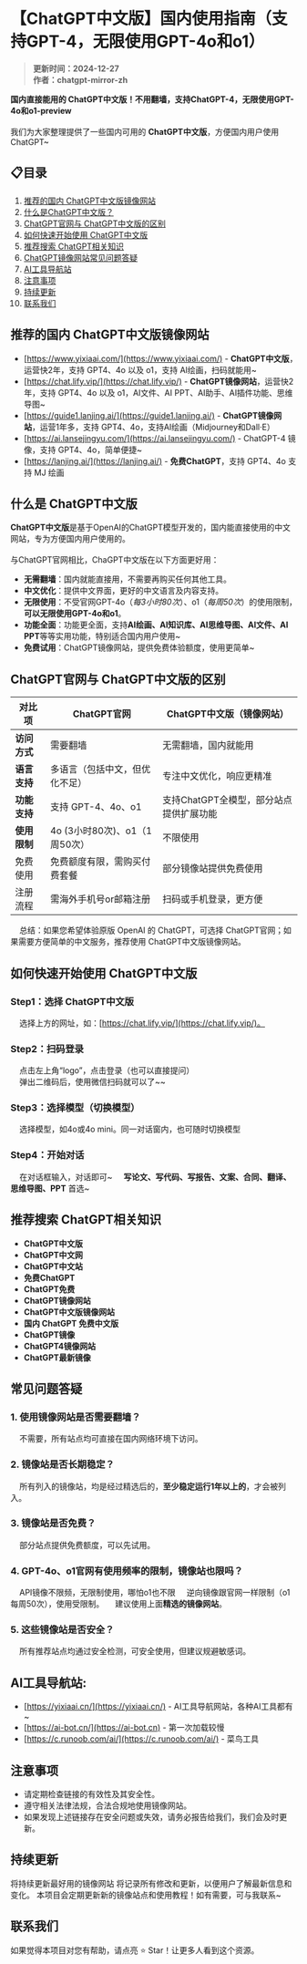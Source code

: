 # 【ChatGPT中文版】国内使用指南（支持GPT-4，无限使用GPT-4o和o1）

> **更新时间：2024-12-27**  
> **作者：chatgpt-mirror-zh**

**国内直接能用的 ChatGPT中文版！不用翻墙，支持ChatGPT-4，无限使用GPT-4o和o1-preview** <br />
<br />
我们为大家整理提供了一些国内可用的 **ChatGPT中文版**，方便国内用户使用ChatGPT~ <br />

## 📋目录
1. [推荐的国内 ChatGPT中文版镜像网站](#推荐的国内-chatgpt中文版镜像网站)
2. [什么是ChatGPT中文版？](#什么是-chatgpt中文版)
3. [ChatGPT官网与 ChatGPT中文版的区别](#chatgpt官网与-chatgpt中文版的区别)
4. [如何快速开始使用 ChatGPT中文版](#如何快速开始使用-chatgpt中文版)
5. [推荐搜索 ChatGPT相关知识](#推荐搜索-chatgpt相关知识)
6. [ChatGPT镜像网站常见问题答疑](#常见问题答疑)
7. [AI工具导航站](#AI工具导航站)
8. [注意事项](#注意事项)
9. [持续更新](#持续更新)
10. [联系我们](#联系我们)

## 推荐的国内 ChatGPT中文版镜像网站

- [https://www.yixiaai.com/](https://www.yixiaai.com/) - **ChatGPT中文版**，运营快2年，支持 GPT4、4o 以及 o1，支持 AI绘画，扫码就能用~
- [https://chat.lify.vip/](https://chat.lify.vip/) - **ChatGPT镜像网站**，运营快2年，支持 GPT4、4o 以及 o1，AI文件、AI PPT、AI助手、AI插件功能、思维导图~
- [https://guide1.lanjing.ai/](https://guide1.lanjing.ai/) - **ChatGPT镜像网站**，运营1年多，支持 GPT4、4o，支持AI绘画（Midjourney和Dall·E）
- [https://ai.lansejingyu.com/](https://ai.lansejingyu.com/) - ChatGPT-4 镜像，支持 GPT4、4o，简单便捷~
- [https://lanjing.ai/](https://lanjing.ai/) - **免费ChatGPT**，支持 GPT4、4o 支持 MJ 绘画

## 什么是 ChatGPT中文版

**ChatGPT中文版**是基于OpenAI的ChatGPT模型开发的，国内能直接使用的中文网站，专为方便国内用户使用的。<br />
<br />
与ChatGPT官网相比，ChaGPT中文版在以下方面更好用：<br />

- **无需翻墙**：国内就能直接用，不需要再购买任何其他工具。
- **中文优化**：提供中文界面，更好的中文语言及内容支持。
- **无限使用**：不受官网GPT-4o（_每3小时80次_）、o1（_每周50次_）的使用限制，**可以无限使用GPT-4o和o1**。
- **功能全面**：功能更全面，支持**AI绘画、AI知识库、AI思维导图、AI文件、AI PPT**等等实用功能，特别适合国内用户使用~
- **免费试用**：ChatGPT镜像网站，提供免费体验额度，使用更简单~

## ChatGPT官网与 ChatGPT中文版的区别
| 对比项 | ChatGPT官网 | ChatGPT中文版（镜像网站）|
|-------- |-------- |-------- |
| **访问方式**	| 需要翻墙 | 无需翻墙，国内就能用 |
| **语言支持**	| 多语言（包括中文，但优化不足）	| 专注中文优化，响应更精准 |
| **功能支持**	| 支持 GPT-4、4o、o1 | 支持ChatGPT全模型，部分站点提供扩展功能 |
| **使用限制** | 4o (3小时80次)、o1（1周50次） | 不限使用 |
| 免费使用	| 免费额度有限，需购买付费套餐	| 部分镜像站提供免费使用 |
| 注册流程	| 需海外手机号or邮箱注册	| 扫码或手机登录，更方便 |

&nbsp;&nbsp;&nbsp;&nbsp;总结：如果您希望体验原版 OpenAI 的 ChatGPT，可选择 ChatGPT官网；如果需要方便简单的中文服务，推荐使用 ChatGPT中文版镜像网站。

## 如何快速开始使用 ChatGPT中文版

### Step1：选择 ChatGPT中文版
&nbsp;&nbsp;&nbsp;&nbsp;选择上方的网址，如：[https://chat.lify.vip/](https://chat.lify.vip/)。 <br />
### Step2：扫码登录
&nbsp;&nbsp;&nbsp;&nbsp;点击左上角“logo”，点击登录（也可以直接提问）<br />
&nbsp;&nbsp;&nbsp;&nbsp;弹出二维码后，使用微信扫码就可以了~~
### Step3：选择模型（切换模型）
&nbsp;&nbsp;&nbsp;&nbsp;选择模型，如4o或4o mini。同一对话窗内，也可随时切换模型
### Step4：开始对话
&nbsp;&nbsp;&nbsp;&nbsp;在对话框输入，对话即可~
&nbsp;&nbsp;&nbsp;&nbsp;**写论文、写代码、写报告、文案、合同、翻译、思维导图、PPT** 首选~

## 推荐搜索 ChatGPT相关知识

- **ChatGPT中文版**
- **ChatGPT中文网**
- **ChatGPT中文站**
- **免费ChatGPT**
- **ChatGPT免费**
- **ChatGPT镜像网站**
- **ChatGPT中文版镜像网站**
- **国内 ChatGPT 免费中文版**
- **ChatGPT镜像**
- **ChatGPT4镜像网站**
- **ChatGPT最新镜像**

## 常见问题答疑

### 1. 使用镜像网站是否需要翻墙？
&nbsp;&nbsp;&nbsp;&nbsp;不需要，所有站点均可直接在国内网络环境下访问。
  
### 2. 镜像站是否长期稳定？
&nbsp;&nbsp;&nbsp;&nbsp;所有列入的镜像站，均是经过精选后的，**至少稳定运行1年以上的**，才会被列入。

### 3. 镜像站是否免费？
&nbsp;&nbsp;&nbsp;&nbsp;部分站点提供免费额度，可以先试用。

### 4. GPT-4o、o1官网有使用频率的限制，镜像站也限吗？
&nbsp;&nbsp;&nbsp;&nbsp;API镜像不限频，无限制使用，哪怕o1也不限
&nbsp;&nbsp;&nbsp;&nbsp;逆向镜像跟官网一样限制（o1每周50次），使用受限制。
&nbsp;&nbsp;&nbsp;&nbsp;建议使用上面**精选的镜像网站**。

### 5. 这些镜像站是否安全？
&nbsp;&nbsp;&nbsp;&nbsp;所有推荐站点均通过安全检测，可安全使用，但建议规避敏感词。

## AI工具导航站:

- [https://yixiaai.cn/](https://yixiaai.cn/) - AI工具导航网站，各种AI工具都有~
- [https://ai-bot.cn/](https://ai-bot.cn) - 第一次加载较慢
- [https://c.runoob.com/ai/](https://c.runoob.com/ai/) - 菜鸟工具

## 注意事项

- 请定期检查链接的有效性及其安全性。
- 遵守相关法律法规，合法合规地使用镜像网站。
- 如果发现上述链接存在安全问题或失效，请务必报告给我们，我们会及时更新。

## 持续更新

将持续更新最好用的镜像网站
将记录所有修改和更新，以便用户了解最新信息和变化。
本项目会定期更新新的镜像站点和使用教程！如有需要，可与我联系~

## 联系我们
如果觉得本项目对您有帮助，请点亮 ⭐ Star！让更多人看到这个资源。
